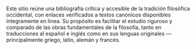 Este sitio reúne una bibliografía crítica y accesible de la tradición filosófica occidental, con enlaces verificados a textos canónicos disponibles íntegramente en línea. Su propósito es facilitar el estudio riguroso y comparado de las obras fundamentales de la filosofía, tanto en traducciones al español e inglés como en sus lenguas originales —principalmente griego, latín, alemán y francés.
